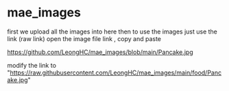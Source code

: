 # mae_images

first we upload all the images into here
then to use the images just use the link (raw link) 
open the image file link , copy and paste 

https://github.com/LeongHC/mae_images/blob/main/Pancake.jpg

modify the link to 
"https://raw.githubusercontent.com/LeongHC/mae_images/main/food/Pancake.jpg"
